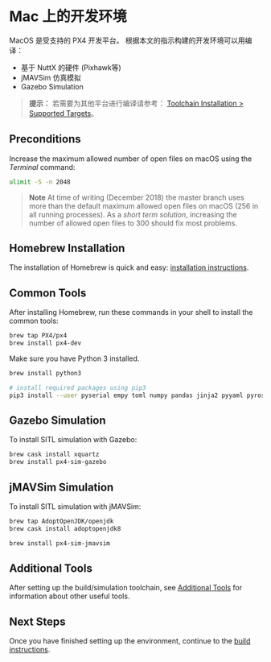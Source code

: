 # Mac 上的开发环境

MacOS 是受支持的 PX4 开发平台。 根据本文的指示构建的开发环境可以用编译：

* 基于 NuttX 的硬件 (Pixhawk等)
* jMAVSim 仿真模拟
* Gazebo Simulation

> **提示：** 若需要为其他平台进行编译请参考： [Toolchain Installation > Supported Targets](../setup/dev_env.md#supported-targets)。

## Preconditions

Increase the maximum allowed number of open files on macOS using the *Terminal* command:

```sh
ulimit -S -n 2048
```

> **Note** At time of writing (December 2018) the master branch uses more than the default maximum allowed open files on macOS (256 in all running processes). As a *short term solution*, increasing the number of allowed open files to 300 should fix most problems.

## Homebrew Installation

The installation of Homebrew is quick and easy: [installation instructions](https://brew.sh).

## Common Tools

After installing Homebrew, run these commands in your shell to install the common tools:

```sh
brew tap PX4/px4
brew install px4-dev
```

Make sure you have Python 3 installed.

```sh
brew install python3

# install required packages using pip3
pip3 install --user pyserial empy toml numpy pandas jinja2 pyyaml pyros-genmsg
```

## Gazebo Simulation

To install SITL simulation with Gazebo:

```sh
brew cask install xquartz
brew install px4-sim-gazebo
```

## jMAVSim Simulation

To install SITL simulation with jMAVSim:

```sh
brew tap AdoptOpenJDK/openjdk
brew cask install adoptopenjdk8
```

```sh
brew install px4-sim-jmavsim
```

## Additional Tools

After setting up the build/simulation toolchain, see [Additional Tools](../setup/generic_dev_tools.md) for information about other useful tools.

## Next Steps

Once you have finished setting up the environment, continue to the [build instructions](../setup/building_px4.md).